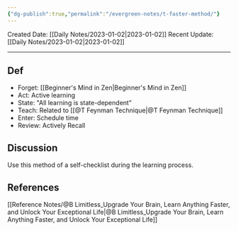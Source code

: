 ```yaml
---
{"dg-publish":true,"permalink":"/evergreen-notes/t-faster-method/"}
---
```



Created Date: [[Daily Notes/2023-01-02\|2023-01-02]]
Recent Update:  [[Daily Notes/2023-01-02\|2023-01-02]]

---
## Def
- Forget: [[Beginner's Mind in Zen\|Beginner's Mind in Zen]]
- Act: Active learning
- State: "All learning is state-dependent"
- Teach: Related to [[@T Feynman Technique\|@T Feynman Technique]]
- Enter: Schedule time
- Review: Actively Recall

## Discussion
Use this method of a self-checklist during the learning process.



## References
[[Reference Notes/@B Limitless_Upgrade Your Brain, Learn Anything Faster, and Unlock Your Exceptional Life\|@B Limitless_Upgrade Your Brain, Learn Anything Faster, and Unlock Your Exceptional Life]]
